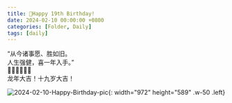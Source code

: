 ```yaml
---
title: 🎂Happy 19th Birthday!
date: 2024-02-10 00:00:00 +0800
categories: [Folder, Daily]
tags: [daily]
---
```


“从今诸事愿、胜如旧。  
人生强健，喜一年入手。”  
🧨🧨🧧🧧🎊🎊  
龙年大吉！十九岁大吉！  

![2024-02-10-Happy-Birthday-pic](https://github.com/ChanHsing1972/ChanHsing1972.github.io/blob/main/assets/2024-02-10-Happy-Birthday-pic.jpg){: width="972" height="589" .w-50 .left}

